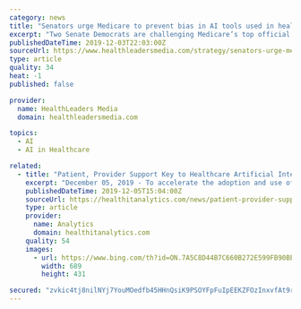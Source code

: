 ```yaml
---
category: news
title: "Senators urge Medicare to prevent bias in AI tools used in healthcare"
excerpt: "Two Senate Democrats are challenging Medicare’s top official to investigate how health care tools based on artificial intelligence may reflect the flaws and biases of the people who develop them — and perpetuate racial biases."
publishedDateTime: 2019-12-03T22:03:00Z
sourceUrl: https://www.healthleadersmedia.com/strategy/senators-urge-medicare-prevent-bias-ai-tools-used-healthcare
type: article
quality: 34
heat: -1
published: false

provider:
  name: HealthLeaders Media
  domain: healthleadersmedia.com

topics:
  - AI
  - AI in Healthcare

related:
  - title: "Patient, Provider Support Key to Healthcare Artificial Intelligence"
    excerpt: "December 05, 2019 - To accelerate the adoption and use of artificial intelligence in healthcare, health systems will need to secure patient and provider support of the technology, develop strong data governance strategies, and invest in innovative tools, the American Hospital Association (AHA) said in a recent report. AI has the potential to ..."
    publishedDateTime: 2019-12-05T15:04:00Z
    sourceUrl: https://healthitanalytics.com/news/patient-provider-support-key-to-healthcare-artificial-intelligence
    type: article
    provider:
      name: Analytics
      domain: healthitanalytics.com
    quality: 54
    images:
      - url: https://www.bing.com/th?id=ON.7A5C8D44B7C660B272E599FB90BE1921
        width: 689
        height: 431

secured: "zvkic4tj8nilNYj7YouMOedfb45HHnQsiK9PSOYFpFuIpEEKZFOzInxvfAt9r2QARh6l9nWOuKiI9cefTPTbFLXuQysWLF7QQhCGwyw7OZgXjcs3SEmH/tsdOGXC7d9ir8cZRRwbVYN1sw0fimEqZyAPr5Mci1Y3qt2d608y+gemE6LUGJA2sCDeefQ8Swf//I1WwK3RL1mqEYMiyAzDgal3qFYkCVJQ7ZEJqoKnW2b0UN+yuNz+YuASA8MEqoWKscPiMWXGhMDWwhs85j4tQg==;0ZE78xeqtKYlskt+4QmcWw=="
---
```


